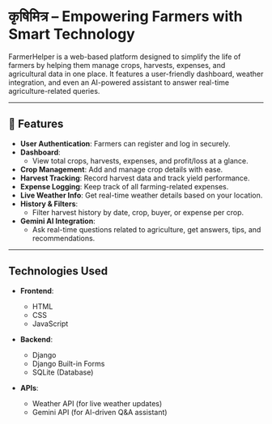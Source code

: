 # कृषिमित्र – Empowering Farmers with Smart Technology

FarmerHelper is a web-based platform designed to simplify the life of farmers by helping them manage crops, harvests, expenses, and agricultural data in one place. It features a user-friendly dashboard, weather integration, and even an AI-powered assistant to answer real-time agriculture-related queries.

---

## 🚀 Features

- **User Authentication**: Farmers can register and log in securely.
- **Dashboard**:
  - View total crops, harvests, expenses, and profit/loss at a glance.
- **Crop Management**: Add and manage crop details with ease.
- **Harvest Tracking**: Record harvest data and track yield performance.
- **Expense Logging**: Keep track of all farming-related expenses.
- **Live Weather Info**: Get real-time weather details based on your location.
- **History & Filters**:
  - Filter harvest history by date, crop, buyer, or expense per crop.
- **Gemini AI Integration**:
  - Ask real-time questions related to agriculture, get answers, tips, and recommendations.

---

## Technologies Used

- **Frontend**:
  - HTML
  - CSS
  - JavaScript

- **Backend**:
  - Django
  - Django Built-in Forms
  - SQLite (Database)

- **APIs**:
  - Weather API (for live weather updates)
  - Gemini API (for AI-driven Q&A assistant)



